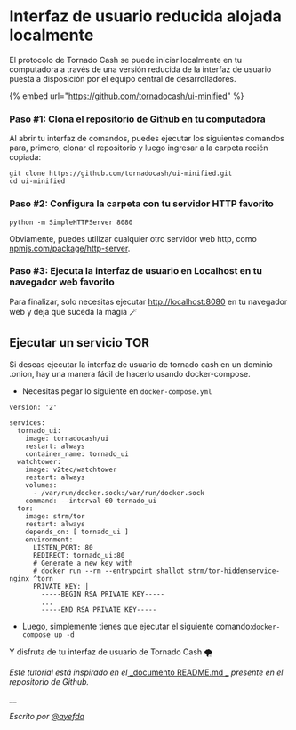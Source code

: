 # Interfaz de usuario reducida alojada localmente

El protocolo de Tornado Cash se puede iniciar localmente en tu computadora a través de una versión reducida de la interfaz de usuario puesta a disposición por el equipo central de desarrolladores.

{% embed url="https://github.com/tornadocash/ui-minified" %}

### Paso #1: Clona el repositorio de Github en tu computadora

Al abrir tu interfaz de comandos, puedes ejecutar los siguientes comandos para, primero, clonar el repositorio y luego ingresar a la carpeta recién copiada:

```
git clone https://github.com/tornadocash/ui-minified.git
cd ui-minified
```

### Paso #2: Configura la carpeta con tu servidor HTTP favorito

```
python -m SimpleHTTPServer 8080
```

Obviamente, puedes utilizar cualquier otro servidor web http, como[ npmjs.com/package/http-server](https://www.npmjs.com/package/http-server).

### Paso #3: Ejecuta la interfaz de usuario en Localhost en tu navegador web favorito

Para finalizar, solo necesitas ejecutar [http://localhost:8080](http://localhost:8080) en tu navegador web y deja que suceda la magia 🪄

## Ejecutar un servicio TOR

Si deseas ejecutar la interfaz de usuario de tornado cash en un dominio .onion, hay una manera fácil de hacerlo usando docker-compose.

* Necesitas pegar lo siguiente en `docker-compose.yml`

```
version: '2'

services:
  tornado_ui:
    image: tornadocash/ui
    restart: always
    container_name: tornado_ui
  watchtower:
    image: v2tec/watchtower
    restart: always
    volumes:
      - /var/run/docker.sock:/var/run/docker.sock
    command: --interval 60 tornado_ui
  tor:
    image: strm/tor
    restart: always
    depends_on: [ tornado_ui ]
    environment:
      LISTEN_PORT: 80
      REDIRECT: tornado_ui:80
      # Generate a new key with
      # docker run --rm --entrypoint shallot strm/tor-hiddenservice-nginx ^torn
      PRIVATE_KEY: |
        -----BEGIN RSA PRIVATE KEY-----
        ...
        -----END RSA PRIVATE KEY-----
```

* Luego, simplemente tienes que ejecutar el siguiente comando:`docker-compose up -d`

Y disfruta de tu interfaz de usuario de Tornado Cash 🌪



_Este tutorial está inspirado en el_[ _documento README.md _](https://github.com/tornadocash/ui-minified/blob/gh-pages/README.md) _presente en el repositorio de Github._

__

_Escrito por_ [_@ayefda_](https://torn.community/u/ayefda)
